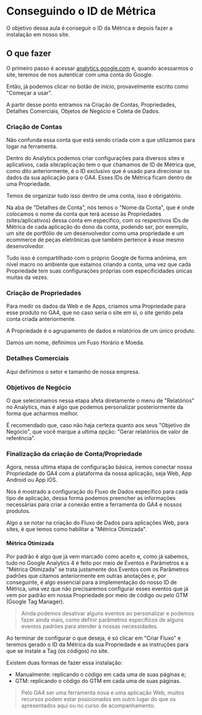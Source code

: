 # Conseguindo o ID de Métrica

O objetivo dessa aula é conseguir o ID da Métrica e depois fazer a instalação em nosso site.

## O que fazer

O primeiro passo é acessar [analytics.google.com](https://analytics.google.com/) e, quando acessarmos o site, teremos de nos autenticar com uma conta do Google.

Então, já podemos clicar no botão de início, provavelmente escrito como "Começar a usar".

A partir desse ponto entramos na Criação de Contas, Propriedades, Detalhes Comerciais, Objetos de Negócio e Coleta de Dados.

### Criação de Contas

Não confunda essa conta que está sendo criada com a que utilizamos para logar na ferramenta.

Dentro do Analytics podemos criar configurações para diversos sites e aplicativos, cada site/aplicação tem o que chamamos de ID de Métrica que, como dito anteriormente, é o ID exclusivo que é usado para direcionar os dados da sua aplicação para o GA4. Esses IDs de Métrica ficam dentro de uma Propriedade.

Temos de organizar tudo isso dentro de uma conta, isso é obrigatório.

Na aba de "Detalhes de Conta", nós temos o "Nome da Conta", que é onde colocamos o nome da conta que terá acesso às Propriedades (sites/aplicativos) dessa conta em específico, com os respectivos IDs de Métrica de cada aplicação do dono da conta, podendo ser, por exemplo, um site de portfólio de um desenvolvedor como uma propriedade e um ecommerce de peças eletrônicas que também pertence à esse mesmo desenvolvedor.

Tudo isso é compartilhado com o próprio Google de forma anônima, em nível macro no ambiente que estamos criando a conta, uma vez que cada Propriedade tem suas configurações próprias com especificidades únicas muitas da vezes.

### Criação de Propriedades

Para medir os dados da Web e de Apps, criamos uma Propriedade para esse produto no GA4, que no caso seria o site em si, o site gerido pela conta criada anteriormente.

A Propriedade é o agrupamento de dados e relatórios de um único produto.

Damos um nome, definimos um Fuso Horário e Moeda.

### Detalhes Comerciais

Aqui definimos o setor e tamanho de nossa empresa.

### Objetivos de Negócio

O que selecionamos nessa etapa afeta diretamente o menu de "Relatórios" no Analytics, mas é algo que podemos personalizar posteriormente da forma que acharmos melhor.

É recomendado que, caso não haja certeza quanto aos seus "Objetivo de Negócio", que você marque a ultima opção: "Gerar relatórios de valor de referência".

### Finalização da criação de Conta/Propriedade

Agora, nessa ultima etapa de configuração básica, iremos conectar nossa Propriedade do GA4 com a plataforma da nossa aplicação, seja Web, App Android ou App iOS.

Nos é mostrado a configuração do Fluxo de Dados específico para cada tipo de aplicação, dessa forma podemos preencher as informações necessárias para criar a conexão entre a ferramenta do GA4 e nossos produtos.

Algo a se notar na criação do Fluxo de Dados para aplicações Web, para sites, é que temos como habilitar a "Métrica Otimizada".

#### Métrica Otimizada

Por padrão é algo que já vem marcado como aceito e, como já sabemos, tudo no Google Analytics 4 é feito por meio de Eventos e Parâmetros e a "Métrica Otimizada" se trata justamente dos Eventos com os Parâmetros padrões que citamos anteriormente em outras anotações e, por conseguinte, é algo essencial para a implementação do nosso ID de Métrica, uma vez que não precisaremos configurar esses eventos que já vem por padrão em nossa Propriedade por meio de código ou pelo GTM (Google Tag Manager).

> Ainda podemos desativar alguns eventos ao personalizar e podemos fazer ainda mais, como definir parâmetros específicos de alguns eventos padrões para atender à nossas necessidades.

Ao terminar de configurar o que deseja, é só clicar em "Criar Fluxo" e teremos gerado o ID da Métrica da sua Propriedade e as instruções para que se instale a Tag (os códigos) no site.

Existem duas formas de fazer essa instalação:

- Manualmente: replicando o código em cada uma de suas páginas e;
- GTM: replicando o código do GTM em cada uma de suas páginas.

> Pelo GA4 ser uma ferramenta nova e uma aplicação Web, muitos recursos podem estar posicionados em outro lugar do que os apresentados aqui ou no curso de acompanhamento.
